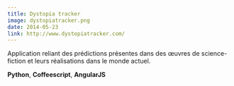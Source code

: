 ```yaml
---
title: Dystopia tracker
image: dystopiatracker.png
date: 2014-05-23
link: http://www.dystopiatracker.com/
---
```


Application reliant des prédictions présentes dans des œuvres de science-fiction et leurs réalisations dans le monde actuel.  
  
**Python**, **Coffeescript**, **AngularJS**